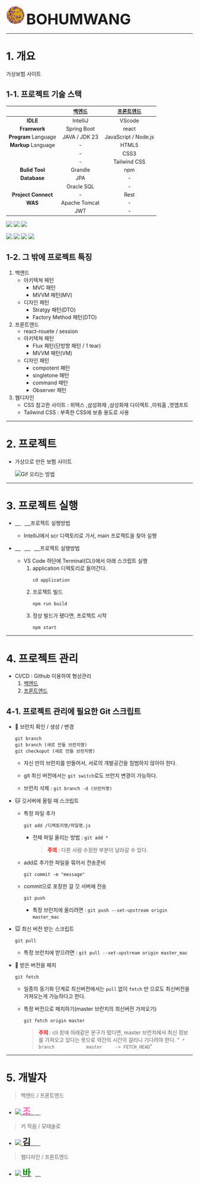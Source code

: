 

<img src="application/src/image/InsConfigPic/logo3_origin.png" style="width:50px" /> <strong style="font-size:40px" >BOHUMWANG</strong>


----
# 1. 개요
가상보험 사이트



## 1-1. 프로젝트 기술 스택
| | [백엔드](https://github.com/Grokeen/Insurance)|  [프론트엔드](https://github.com/Grokeen/Ourhome_React) | 
|:-----:|:-----:|:-----:|
|**IDLE**|IntelliJ| VScode|
|**Framwork**|Spring Boot|react|
|**Program** Language|JAVA / JDK 23|JavaScript / Node.js|
|**Markup** Lsnguage|-|HTML5|
||-|CSS3|
||-|Tailwind CSS|
|**Bulid Tool**|Grandle|npm|
|**Database**|JPA|-|
||Oracle SQL|-|
|**Project Connect**|-|Rest|
|**WAS**|Apache Tomcat|-|
||JWT|-|


<!-- -----------------------------------------------------------------
설명 : 
    <img src="https://img.shields.io/badge/
    Java-ED8B00 -> 이 부분이 문구와 색상 설정

    ?style=for-the-badge
    &logo=openjdk -> 이 부분은 로고 그림인데, 
                     여기서 찾아야 함 (https://simpleicons.org/ )

    &logoColor=white/"> -> 로고 컬러 설정
----------------------------------------------------------------- -->

<a><img src="https://img.shields.io/badge/
Java-ED8B00
?style=for-the-badge
&logo=openjdk
&logoColor=white/"></a>
<img src="https://img.shields.io/badge/
Spring%20boot-6DB33F
?style=for-the-badge
&logo=springboot
&logoColor=white"/>
<img src="https://img.shields.io/badge/
IntelliJ_IDEA-000000.svg
?style=for-the-badge
&logo=intellij-idea
&logoColor=white/">

<img src="https://img.shields.io/badge/
node.js-FFFFFF
?style=for-the-badge
&logo=nodedotjs
&logoColor=white/">
<img src="https://img.shields.io/badge/React-0088CC
?style=for-the-badge
&logo=react
&logoColor=white/">
<img src="https://img.shields.io/badge/
css3-FC4C02
?style=for-the-badge
&logo=css3
&logoColor=white/">
<img src="https://img.shields.io/badge/
tailwind css-6935D3
?style=for-the-badge
&logo=tailwindcss
&logoColor=white/">



## 1-2. 그 밖에 프로젝트 특징
1. 백앤드 
    - 아키텍쳐 패턴
        - MVC 패턴
        - MVVM 패턴(MV)
    - 디자인 패턴
        - Stratgy 패턴(DTO)
        - Factory Method 패턴(DTO)
2. 프론트엔드
    - react-rouete / session
    - 아키텍쳐 패턴
        - Flux 패턴(단방향 패턴 / 1 tear)
        - MVVM 패턴(VM)
    - 디자인 패턴
        - compotent 패턴
        - singletone 패턴
        - command 패턴
        - Observer 패턴
3. 웹디자인 
    - CSS 참고한 사이트 : 위택스 ,삼성화재 ,삼성화재 다이렉트 ,아워홈 ,겟앰프트
    - Tailwind CSS : 부족한 CSS에 보충 용도로 사용


----
# 2. 프로젝트
- 가상으로 만든 보험 사이트 
    


    ![Gif 오리는 방법](https://i.pinimg.com/originals/f8/1b/3d/f81b3d8c30943647c196391b7f94c65d.gif)



----
# 3. 프로젝트 실행

- [<strong style="color:white;"> 백엔드 </strong>](https://github.com/Grokeen/Insurance)프로젝트 실행방법
    - IntelliJ에서 scr 디렉토리로 가서, main 프로젝트을 찾아 실행

- [<strong style="color:white;"> 프론트엔드 </strong>](https://github.com/Grokeen/Ourhome_React) 프로젝트 실행방법
    - VS Code 하단에 Terminal(CLI)에서 아래 스크립트 실행
        1. application 디렉토리로 들어간다.
            ```linux
            cd application
            ```
        2. 프로젝트 빌드
            ```linux
            npm run build
            ```
        3. 정상 빌드가 됐다면, 프로젝트 시작
            ```linux
            npm start 
            ```

----
# 4. 프로젝트 관리
* CI/CD : Github 이용하여 형상관리
    1. [백엔드](https://github.com/Grokeen/Insurance)
    2. [프론트엔드](https://github.com/Grokeen/Ourhome_React)
## 4-1. 프로젝트 관리에 필요한 Git 스크립트
- 🐶 브런치 확인 / 생성 / 변경

    ```linux
    git branch 
    git branch (새로 만들 브런치명)
    git checkoput (새로 만들 브런치명)
    ```
    - 자신 만의 브런치를 만들어서, 서로의 개발공간을 침범하지 않아야 한다.

    - git 최신 버전에서는 ```git switch```로도 브런치 변경이 가능하다.

    - 브런치 삭제 : ```git branch -d (브런치명)```

- 🐱 깃서버에 올릴 때 스크립트

    - 특정 파일 추가
        ```linux
        git add /디렉토리명/파일명.js
        ```
        - 전체 파일 올리는 방법 : ```git add *```
            > <strong style="color:red">주의</strong> : 다른 사람 수정한 부분이 날라갈 수 있다.

    - add로 추가한 파일을 묶어서 전송준비
        ```linux
        git commit -m "message"
        ```
    - commit으로 포장한 걸 깃 서버에 전송
        ```linux
        git push
        ```

        - 특정 브런치에 올리려면 : ```git push --set-upstream origin master_mac```

- 🐭 최신 버전 받는 스크립트

    ```linux
    git pull
    ```
    - 특정 브런치에 받으려면 : ```git pull --set-upstream origin master_mac```

- 🐹 받은 버전을 패치

    
    ```linux
    git fetch
    ```
    - 일종의 동기화 단계로 최신버전에서는 ```pull``` 없이 ```fetch``` 만 으로도 최신버전을 가져오는게 가능하다고 한다.

    - 특정 버전으로 패치하기(master 브런치의 최신버전 가져오기)

        ```linux
        git fetch origin master
        ```
        
        > <strong style="color:red">주의</strong> : cli 창에 아래같은 문구가 떴다면, master 브런치에서 최신 정보를 가져오고 있다는 뜻으로 약간의 시간이 걸리니 기다려야 한다.
        "``` * branch            master     -> FETCH_HEAD```"

----
# 5. 개발자
> 백엔드 / 프론트엔드
-
    [
        <img tooltip="사진 올리는 방법" src="https://i.namu.wiki/i/yCSBteCECL2SctkOahc3ejasIXzCK0x1Ichu-xvcrTmaSdOfVfIr0yQx1BY5ww_0lMNwaZUcy2hJkW7sL4uuhYPtPX8ggs8wmAo6jvo17tfnhEaT1geQXl2hBaS8q1Hlzfc-1hDDRgqB3LlUce6_ig.webp" width="70px" /> <strong style="color:hotpink; font-size:24px;">조</strong><strong style="color:white; font-size:15px;">게이</strong>
    ](https://github.com/chohwanyeol)




> 키 작음 / 모태솔로
-
    [
        <img tooltip="사진 올리는 방법" src="https://w7.pngwing.com/pngs/827/887/png-transparent-snow-white-doc-seven-dwarfs-snow-white-dopey-grumpy-sneezy-seven-dwarfs-food-hand-elf.png" width="70px" /> <strong style="color:puple; font-size:24px; ">김</strong><strong style="color:white; font-size:15px;">호빗</strong>
    ](https://github.com/rladudals1201)


> 웹디자인 / 프론트엔드
-
    [
        <img tooltip="사진 올리는 방법" src="https://img.insight.co.kr/static/2018/03/03/700/48s441jefo18m58v7r1u.jpg" width="70px" /> <strong style="color:green; font-size:24px; ">바</strong><strong style="color:white; font-size:15px;">늘눈</strong>
    ](https://github.com/Grokeen)






<!-- # 아워홈 사전과제
## 받은 자료
- ppt 예시
- 과제관련 사진 2장
- ppt ttf 파일 3개 -->

<!-- ![과제관련 사진 1](./markdown/img/(참고) 웹개발_사전과제 이미지 화면1.png) -->

<!-- 
<img src="/markdown/img/(참고) 웹개발_사전과제 이미지 화면1.png" />
<img src="/markdown/img/(참고) 웹개발_사전과제 이미지 화면2.png" />

ppt 내용에는 React와 Javascript로 개발하라는 필수 조건이 있었다. 나는 Spring 개발자다. 약간 막막했지만, 지난 회사에서 개발할 때, JSP에서 function으로 바인딩하여 계산기를 개발한 경험이 있어서, 딱히 걱정은 없었다. 오히려 코테보다 쉽다고 생각했다.

첫 날에 간단하게 했던 구상은
- 식품 정보를 가진 DB
- 로그인/비로그인 데이터 저장 방식
    로그인 시, 장바구니(DB)
    비로그인 시, 장바구니(session)
- 장바구니 페이지 자동 계산
- (가능하다면)식품 상세 페이지 -->


<!-- 
## 개발 기간 12월 29일 ~ 1월 3일
총 개발 기간은 6일 정도 받았다. 저녁에 문자를 확인하고, 간단하게 구상한 뒤에 다음 날 본격적으로 개발할 계획이었다. 그러나 다음 날 새벽에 안타깝게도 할머니 부고 소식이 전해졌다. 장례식 장에서 3일간 머물면서, React와 Spring의 차이를 분석하고 Github에 빈 repository를 만들어서, 브라우저 용 VSCode에 연결하여 실습해보았다.

<img src="/markdown/img/Screenshot 2024-01-09 at 14.15.25.png" />

### 참고) React와 Spring 차이
- 단방향 vs 양방향
- Flux패턴 vs MVC 패턴
- Dependentcy vs Route(상대경로 설정 방식)
- 디렉토리 구조, JS 구조
- 문법 차이
- 개발 사례로 보는 결과물 비교 -->


<!-- 
## 개발과정

<img src="/markdown/process/Screenshot 2024-01-03 at 23.18.44.png" style="height:60%" />
디렉토리 구성이다. img 디렉토리에 필요한 png 파일을 넣고, 내가 개발하려 하는 shop 디렉토리 명을 설정하고, js 파일을 넣었다.


<img src="/markdown/process/Screenshot 2024-01-03 at 23.16.13.png" style="height:60%" />
index.js에 import로 js 파일의 절대경로를 가져오고, 그걸 route로 상대경로로 설정하였다.
 
<img src="/markdown/process/Screenshot 2024-01-03 at 23.24.48.png" style="height:60%" />
css 같은 경우, 아워홈 mall에 실제 사용중인 부분에서 필요한 부분 만 가져와서 사용하였다.


<img src="/markdown/process/Screenshot 2024-01-03 at 23.33.14.png" style="height:60%" />
session에 넣는 방식이다. operationType 이나 conditionFlag 같은 경우는 실제로 사용 중인 아워홈 mall에서 가져오다 보니, 부분적으로 가져오게 되었는데 삭제하지 않고 단순히 저런 식(조건문)으로 사용될 거 같아 사용하였다. 실제 필요했던 정보는 상품의 ID와 가격 그리고 상품명이다.
이 부분이 아쉬웠다. 상품을 하드코딩하였기 때문에 이렇게 가져오지만 실제로는 상품 ID 값 만 있으면, 나머지 정보는 DB에서 가져왔을 것이다.


<img src="/markdown/process/Screenshot 2024-01-03 at 23.33.57.png" style="height:60%" />
특정 div 태그를 가려놓았다. 따라서 상품 장바구니를 선택 시, 화면이 보일 수 있게 해놓았다. Spring이었다면, JSTL에 none,block이나 JQuary에 hide, show를 사용했을 것이다. 그러나 JQuary를 import하고 문법을 사용해도 되는지 여부를 잘 모르겠어서, 최대한 인터넷에서 찾아서 적용하였다.

<img src="/markdown/process/Screenshot 2024-01-03 at 23.34.17.png" style="height:60%" />
마지막 사진은 위에서 가려 논 jsx 코드다. -->




<!-- ## 결과
아래는 결과 화면이다.
### 영상
[유튜브 올려논 테스트 영상](https://www.youtube.com/watch?v=J8UeHf1kJFk) -->

<!-- <iframe width="560" height="315" src="https://www.youtube.com/embed/J8UeHf1kJFk?si=NhWpjKxsnQL9Z7GG" title="YouTube video player" frameborder="0" allow="accelerometer; autoplay; clipboard-write; encrypted-media; gyroscope; picture-in-picture; web-share" allowfullscreen></iframe> -->



<!-- 
### 사진
<img src="/markdown/img/Screenshot 2024-01-03 at 22.57.18.png" />
<img src="/markdown/img/Screenshot 2024-01-03 at 23.34.35.png" />
<img src="/markdown/img/Screenshot 2024-01-03 at 22.57.09.png" /> -->

